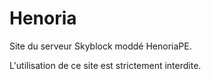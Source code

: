 # Henoria

Site du serveur Skyblock moddé HenoriaPE.

L'utilisation de ce site est strictement interdite.
